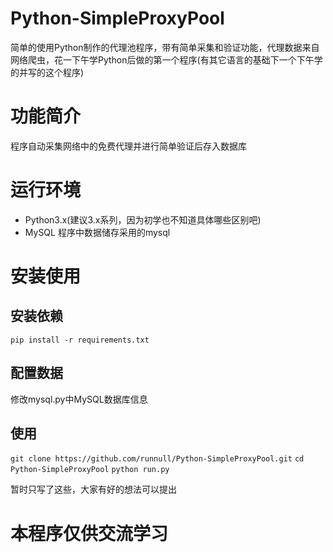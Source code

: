 # Python-SimpleProxyPool
简单的使用Python制作的代理池程序，带有简单采集和验证功能，代理数据来自网络爬虫，花一下午学Python后做的第一个程序(有其它语言的基础下一个下午学的并写的这个程序)

# 功能简介
程序自动采集网络中的免费代理并进行简单验证后存入数据库

# 运行环境
- Python3.x(建议3.x系列，因为初学也不知道具体哪些区别吧)
- MySQL 程序中数据储存采用的mysql

# 安装使用
## 安装依赖
`pip install -r requirements.txt`

## 配置数据
修改mysql.py中MySQL数据库信息

## 使用
`git clone https://github.com/runnull/Python-SimpleProxyPool.git`
`cd Python-SimpleProxyPool`
`python run.py`

暂时只写了这些，大家有好的想法可以提出

# 本程序仅供交流学习